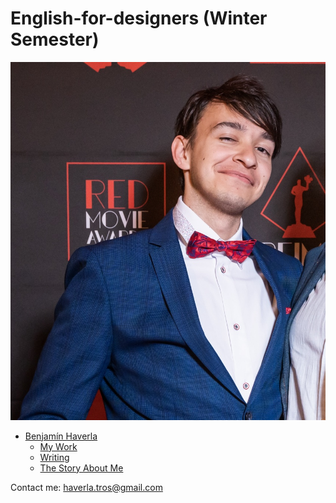 # English-for-designers (Winter Semester)

![](Images/IMG09612.jpg)

- [Benjamín Haverla](https://github.com/BenjaminHaverla/First-impression.git)
  - [My Work](https://github.com/BenjaminHaverla/My-Work.git)
  - [Writing](https://github.com/BenjaminHaverla/English-essay-workflow.git)
  - [The Story About Me](https://github.com/BenjaminHaverla/Main-about-me.git)

Contact me: haverla.tros@gmail.com
